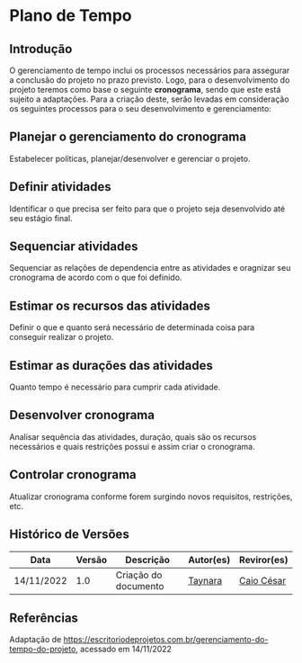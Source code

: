 # Plano de Tempo

## Introdução

O gerenciamento de tempo inclui os processos necessários para assegurar a conclusão do projeto no prazo previsto. Logo, para o desenvolvimento do projeto teremos como base o seguinte **cronograma**, sendo que este está sujeito a adaptações. Para a criação deste, serão levadas em consideração os seguintes processos para o seu desenvolvimento e gerenciamento:

## Planejar o gerenciamento do cronograma

Estabelecer políticas, planejar/desenvolver e gerenciar o projeto.

## Definir atividades

Identificar o que precisa ser feito para que o projeto seja desenvolvido até seu estágio final.

## Sequenciar atividades

Sequenciar as relações de dependencia entre as atividades e oragnizar seu cronograma de acordo com o que foi definido.
## Estimar os recursos das atividades

Definir o que e quanto será necessário de determinada coisa para conseguir realizar o projeto.

## Estimar as durações das atividades
Quanto tempo é necessário para cumprir cada atividade.

## Desenvolver cronograma 
Analisar sequência das atividades, duração, quais são os recursos necessários e quais restrições possui e assim criar o cronograma.

## Controlar cronograma
Atualizar cronograma conforme forem surgindo novos requisitos, restrições, etc.

## Histórico de Versões

| Data | Versão | Descrição | Autor(es) | Reviror(es) |
| ---- | ----- | --------- | --------- | -------  |
| 14/11/2022 | 1.0 | Criação do documento | [Taynara](https://github.com/TaynaraCris)    |   [Caio César](https://github.com/oCaioOliveira) |

## Referências

Adaptação de https://escritoriodeprojetos.com.br/gerenciamento-do-tempo-do-projeto, acessado em 14/11/2022
